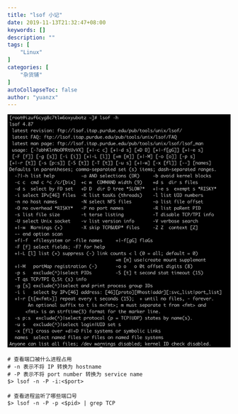 ```yaml
---
title: "lsof 小记"
date: 2019-11-13T21:32:47+08:00
keywords: []
description: ""
tags: [
    "Linux"
]
categories: [
    "杂货铺"
]
autoCollapseToc: false
author: "yuanzx"
---
```


![](/hub/2019/November/41.png)

```shell
# 查看端口被什么进程占用
# -n 表示不将 IP 转换为 hostname
# -P 表示不将 port number 转换为 service name
$> lsof -n -P -i:<$port>

# 查看进程监听了哪些端口号
$> lsof -n -P -p <$pid> | grep TCP
```